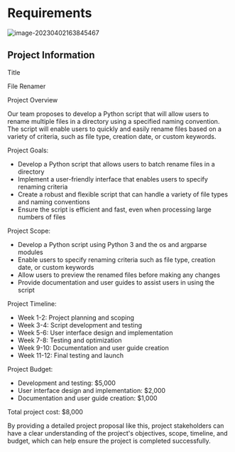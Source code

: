 # Requirements

![image-20230402163845467](https://ricky-typora-notes.oss-cn-hangzhou.aliyuncs.com/image-20230402163845467.png)

## Project Information

Title

File Renamer



Project Overview

Our team proposes to develop a Python script that will allow users to rename multiple files in a directory using a specified naming convention. The script will enable users to quickly and easily rename files based on a variety of criteria, such as file type, creation date, or custom keywords.

Project Goals:

- Develop a Python script that allows users to batch rename files in a directory
- Implement a user-friendly interface that enables users to specify renaming criteria
- Create a robust and flexible script that can handle a variety of file types and naming conventions
- Ensure the script is efficient and fast, even when processing large numbers of files

Project Scope:

- Develop a Python script using Python 3 and the os and argparse modules
- Enable users to specify renaming criteria such as file type, creation date, or custom keywords
- Allow users to preview the renamed files before making any changes
- Provide documentation and user guides to assist users in using the script

Project Timeline:

- Week 1-2: Project planning and scoping
- Week 3-4: Script development and testing
- Week 5-6: User interface design and implementation
- Week 7-8: Testing and optimization
- Week 9-10: Documentation and user guide creation
- Week 11-12: Final testing and launch

Project Budget:

- Development and testing: $5,000
- User interface design and implementation: $2,000
- Documentation and user guide creation: $1,000

Total project cost: $8,000

By providing a detailed project proposal like this, project stakeholders can have a clear understanding of the project's objectives, scope, timeline, and budget, which can help ensure the project is completed successfully.